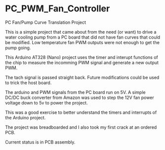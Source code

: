 # PC_PWM_Fan_Controller
PC Fan/Pump Curve Translation Project

This is a simple project that came about from the need (or want) to drive a water cooling pump from a PC board that did not have fan curves that could be modified.  Low temperature fan PWM outputs were not enough to get the pump going.

This Arduino AT328 (Nano) project uses the timer and interupt functions of the chip to measure the incomming PWM signal and generate a new output PWM.

The tach signal is passed straight back.  Future modifications could be used to trick the host board.

The arduino and PWM signals from the PC board run on 5V.  A simple DC/DC buck converter from Amazon was used to step the 12V fan power voltage down to 5v to power the project.

This was a good exercise to better understand the timers and interrupts of the Arduino project.

The project was breadboarded and I also took my first crack at an ordered PCB.

Current status is in PCB assembly.
